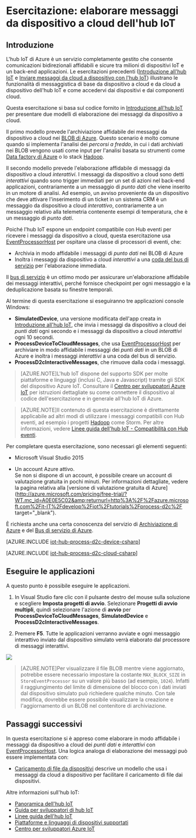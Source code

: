 <properties
	pageTitle="Elaborare messaggi da dispositivo a cloud dell'hub IoT | Microsoft Azure"
	description="Seguire questa esercitazione per conoscere utili modelli di elaborazione dei messaggi da dispositivo a cloud dell'hub IoT."
	services="iot-hub"
	documentationCenter=".net"
	authors="fsautomata"
	manager="timlt"
	editor=""/>

<tags
     ms.service="iot-hub"
     ms.devlang="csharp"
     ms.topic="article"
     ms.tgt_pltfrm="na"
     ms.workload="na"
     ms.date="09/29/2015"
     ms.author="elioda"/>

# Esercitazione: elaborare messaggi da dispositivo a cloud dell'hub IoT

## Introduzione

L'hub IoT di Azure è un servizio completamente gestito che consente comunicazioni bidirezionali affidabili e sicure tra milioni di dispositivi IoT e un back-end applicazioni. Le esercitazioni precedenti ([Introduzione all'hub IoT] e [Inviare messaggi da cloud a dispositivo con l'hub IoT]) illustrano le funzionalità di messaggistica di base da dispositivo a cloud e da cloud a dispositivo dell'hub IoT e come accedervi dai dispositivi e dai componenti cloud.

Questa esercitazione si basa sul codice fornito in [Introduzione all'hub IoT] per presentare due modelli di elaborazione dei messaggi da dispositivo a cloud.

Il primo modello prevede l'archiviazione affidabile dei messaggi da dispositivo a cloud nei [BLOB di Azure]. Questo scenario è molto comune quando si implementa l'analisi dei *percorsi a freddo*, in cui i dati archiviati nei BLOB vengono usati come input per l'analisi basata su strumenti come [Data factory di Azure] o lo stack [Hadoop].

Il secondo modello prevede l'elaborazione affidabile di messaggi da dispositivo a cloud *interattivi*. I messaggi da dispositivo a cloud sono detti *interattivi* quando sono trigger immediati per un set di azioni nel back-end applicazioni, contrariamente a un messaggio di *punto dati* che viene inserito in un motore di analisi. Ad esempio, un avviso proveniente da un dispositivo che deve attivare l'inserimento di un ticket in un sistema CRM è un messaggio da dispositivo a cloud *interattivo*, contrariamente a un messaggio relativo alla telemetria contenente esempi di temperatura, che è un messaggio di *punto dati*.

Poiché l'hub IoT espone un endpoint compatibile con Hub eventi per ricevere i messaggi da dispositivo a cloud, questa esercitazione usa [EventProcessorHost] per ospitare una classe di processori di eventi, che:

* Archivia in modo affidabile i messaggi di *punto dati* nei BLOB di Azure
* Inoltra i messaggi da dispositivo a cloud *interattivi* a una [coda del bus di servizio] per l'elaborazione immediata.

Il [bus di servizio][Service Bus Queue] è un ottimo modo per assicurare un'elaborazione affidabile dei messaggi interattivi, perché fornisce checkpoint per ogni messaggio e la deduplicazione basata su finestre temporali.

Al termine di questa esercitazione si eseguiranno tre applicazioni console Windows:

* **SimulatedDevice**, una versione modificata dell'app creata in [Introduzione all'hub IoT], che invia i messaggi da dispositivo a cloud dei *punti dati* ogni secondo e i messaggi da dispositivo a cloud *interattivi* ogni 10 secondi.
* **ProcessDeviceToCloudMessages**, che usa [EventProcessorHost] per archiviare in modo affidabile i messaggi dei *punti dati* in un BLOB di Azure e inoltra i messaggi *interattivi* a una coda del bus di servizio.
* **ProcessD2cInteractiveMessages**, che rimuove dalla coda i messaggi.

> [AZURE.NOTE]L'hub IoT dispone del supporto SDK per molte piattaforme e linguaggi (inclusi C, Java e Javascript) tramite gli SDK del dispositivo Azure IoT. Consultare il [Centro per sviluppatori Azure IoT] per istruzioni dettagliate su come connettere il dispositivo al codice dell'esercitazione e in generale all'hub IoT di Azure.

> [AZURE.NOTE]Il contenuto di questa esercitazione è direttamente applicabile ad altri modi di utilizzare i messaggi compatibili con Hub eventi, ad esempio i progetti [Hadoop] come Storm. Per altre informazioni, vedere [Linee guida dell'hub IoT - Compatibilità con Hub eventi].

Per completare questa esercitazione, sono necessari gli elementi seguenti:

+ Microsoft Visual Studio 2015

+ Un account Azure attivo. <br/>Se non si dispone di un account, è possibile creare un account di valutazione gratuita in pochi minuti. Per informazioni dettagliate, vedere la pagina relativa alla [versione di valutazione gratuita di Azure](http://azure.microsoft.com/pricing/free-trial/?WT.mc_id=A0E0E5C02&amp;returnurl=http%3A%2F%2Fazure.microsoft.com%2Fit-IT%2Fdevelop%2Fiot%2Ftutorials%2Fprocess-d2c%2F target="\_blank").

È richiesta anche una certa conoscenza del servizio di [Archiviazione di Azure] e del [Bus di servizio di Azure].


[AZURE.INCLUDE [iot-hub-process-d2c-device-csharp](../../includes/iot-hub-process-d2c-device-csharp.md)]


[AZURE.INCLUDE [iot-hub-process-d2c-cloud-csharp](../../includes/iot-hub-process-d2c-cloud-csharp.md)]

## Eseguire le applicazioni

A questo punto è possibile eseguire le applicazioni.

1.	In Visual Studio fare clic con il pulsante destro del mouse sulla soluzione e scegliere **Imposta progetti di avvio**. Selezionare **Progetti di avvio multipli**, quindi selezionare l'azione di **avvio** per **ProcessDeviceToCloudMessages**, **SimulatedDevice** e **ProcessD2cInteractiveMessages**.

2.	Premere **F5**. Tutte le applicazioni verranno avviate e ogni messaggio interattivo inviato dal dispositivo simulato verrà elaborato dal processore di messaggi interattivi.

  ![][50]

> [AZURE.NOTE]Per visualizzare il file BLOB mentre viene aggiornato, potrebbe essere necessario impostare la costante `MAX_BLOCK_SIZE` in `StoreEventProcessor` su un valore più basso (ad esempio, `1024`). Infatti il raggiungimento del limite di dimensione del blocco con i dati inviati dal dispositivo simulato può richiedere qualche minuto. Con tale modifica, dovrebbe essere possibile visualizzare la creazione e l'aggiornamento di un BLOB nel contenitore di archiviazione.

## Passaggi successivi

In questa esercitazione si è appreso come elaborare in modo affidabile i messaggi da dispositivo a cloud dei *punti dati* e *interattivi* con [EventProcessorHost]. Una logica analoga di elaborazione dei messaggi può essere implementata con:

- [Caricamento di file da dispositivi] descrive un modello che usa i messaggi da cloud a dispositivo per facilitare il caricamento di file dai dispositivi.

Altre informazioni sull'hub IoT:

* [Panoramica dell'hub IoT]
* [Guida per sviluppatori di hub IoT]
* [Linee guida dell'hub IoT]
* [Piattaforme e linguaggi di dispositivi supportati][Supported devices]
* [Centro per sviluppatori Azure IoT]

<!-- Images. -->
[50]: ./media/iot-hub-csharp-csharp-process-d2c/run1.png


<!-- Links -->

[BLOB di Azure]: https://azure.microsoft.com/it-IT/documentation/articles/storage-dotnet-how-to-use-blobs/
[Data factory di Azure]: https://azure.microsoft.com/it-IT/documentation/services/data-factory/
[Hadoop]: https://azure.microsoft.com/it-IT/documentation/services/hdinsight/
[Service Bus Queue]: https://azure.microsoft.com/it-IT/documentation/articles/service-bus-dotnet-how-to-use-queues/
[coda del bus di servizio]: https://azure.microsoft.com/it-IT/documentation/articles/service-bus-dotnet-how-to-use-queues/
[EventProcessorHost]: http://msdn.microsoft.com/library/azure/microsoft.servicebus.messaging.eventprocessorhost(v=azure.95).aspx

[Transient Fault Handling]: https://msdn.microsoft.com/it-IT/library/hh680901(v=pandp.50).aspx
[Gestione degli errori temporanei]: https://msdn.microsoft.com/it-IT/library/hh680901(v=pandp.50).aspx

[Linee guida dell'hub IoT - Compatibilità con Hub eventi]: iot-hub-guidance.md#eventhubcompatible

[Archiviazione di Azure]: https://azure.microsoft.com/it-IT/documentation/services/storage/
[Bus di servizio di Azure]: https://azure.microsoft.com/it-IT/documentation/services/service-bus/

[Azure portal]: https://portal.azure.com/

[Inviare messaggi da cloud a dispositivo con l'hub IoT]: iot-hub-csharp-csharp-c2d.md
[Process Device-to-Cloud messages]: iot-hub-csharp-csharp-process-d2c.md
[Elaborare messaggi da dispositivo a cloud]: iot-hub-csharp-csharp-process-d2c.md
[Caricamento di file da dispositivi]: iot-hub-csharp-csharp-file-upload.md

[Panoramica dell'hub IoT]: iot-hub-what-is-iot-hub.md
[Linee guida dell'hub IoT]: iot-hub-guidance.md
[Guida per sviluppatori di hub IoT]: iot-hub-devguide.md
[IoT Hub Supported Devices]: iot-hub-supported-devices.md
[Introduzione all'hub IoT]: iot-hub-csharp-csharp-getstarted.md
[Supported devices]: https://github.com/Azure/azure-iot-sdks/blob/master/doc/tested_configurations.md
[Centro per sviluppatori Azure IoT]: http://www.azure.com/develop/iot

<!---HONumber=AcomDC_1203_2015-->